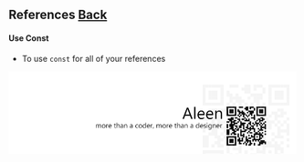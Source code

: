 ## References [**Back**](./../README.md)

#### Use Const
- To use `const` for all of your references

<a href="http://aleen42.github.io/" target="_blank" ><img src="./../pic/tail.gif"></a>